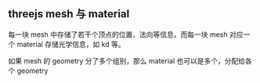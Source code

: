 
## threejs mesh 与 material

每一块 mesh 中存储了若干个顶点的位置、法向等信息，而每一块 mesh 对应一个 material 存储光学信息，如 kd 等。

如果 mesh  的 geometry 分了多个组别，那么 material 也可以是多个，分配给各个 geometry


